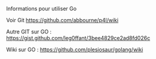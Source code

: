 Informations pour utiliser Go

Voir Git  https://github.com/abbourne/p4l/wiki

Autre GIT sur GO : https://gist.github.com/leg0ffant/3bee4829ce2ad8fd026c

Wiki sur GO : https://github.com/plesiosaur/golang/wiki

